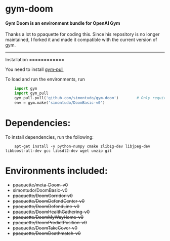 # gym-doom
#### **Gym Doom is an environment bundle for OpenAI Gym**

Thanks a lot to ppaquette for coding this. Since his repository is no longer maintained, I forked it and made it compatible with the current version of gym.

---
<div id="installation"></div>Installation
============

You need to install [gym-pull](https://github.com/simontudo/gym-pull)

 To load and run the environments, run

```python
    import gym
	import gym_pull
	gym_pull.pull('github.com/simontudo/gym-doom')        # Only required once, envs will be loaded with import gym_pull afterwards
	env = gym.make('simontudo/DoomBasic-v0')
```

Dependencies:
============

To install dependencies, run the following:

```shell
    apt-get install -y python-numpy cmake zlib1g-dev libjpeg-dev libboost-all-dev gcc libsdl2-dev wget unzip git
```

Environments included:
============
- ~~ppaquette/meta-Doom-v0~~
- simontudo/DoomBasic-v0
- ~~ppaquette/DoomCorridor-v0~~
- ~~ppaquette/DoomDefendCenter-v0~~
- ~~ppaquette/DoomDefendLine-v0~~
- ~~ppaquette/DoomHealthGathering-v0~~
- ~~ppaquette/DoomMyWayHome-v0~~
- ~~ppaquette/DoomPredictPosition-v0~~
- ~~ppaquette/DoomTakeCover-v0~~
- ~~ppaquette/DoomDeathmatch-v0~~

